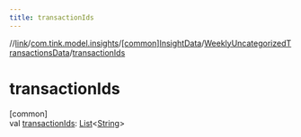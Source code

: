 ```yaml
---
title: transactionIds
---
```

//[link](../../../../index.html)/[com.tink.model.insights](../../index.html)/[[common]InsightData](../index.html)/[WeeklyUncategorizedTransactionsData](index.html)/[transactionIds](transaction-ids.html)



# transactionIds



[common]\
val [transactionIds](transaction-ids.html): [List](https://kotlinlang.org/api/latest/jvm/stdlib/kotlin.collections/-list/index.html)&lt;[String](https://kotlinlang.org/api/latest/jvm/stdlib/kotlin/-string/index.html)&gt;




